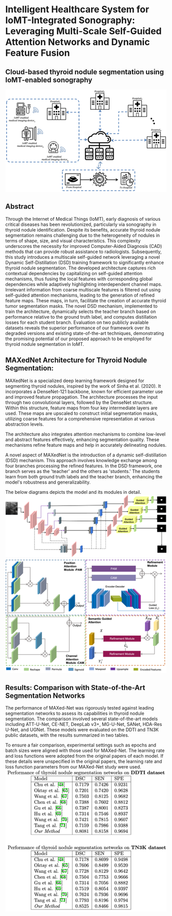 # Intelligent Healthcare System for IoMT-Integrated Sonography: Leveraging Multi-Scale Self-Guided Attention Networks and Dynamic Feature Fusion

## Cloud-based thyroid nodule segmentation using IoMT-enabled sonography

![](https://github.com/Azkarehman/MAXedNet/blob/a524f41602835d8b590437adb879887764de8863/figures/fig.png)

## Abstract

Through the Internet of Medical Things (IoMT), early diagnosis of various critical diseases has been revolutionized, particularly via sonography in thyroid nodule identification. Despite its benefits, accurate thyroid nodule segmentation remains challenging due to the heterogeneity of nodules in terms of shape, size, and visual characteristics. This complexity underscores the necessity for improved Computer-Aided Diagnosis (CAD) methods that can provide robust assistance to radiologists. Subsequently, this study introduces a multiscale self-guided network leveraging a novel Dynamic Self-Distillation (DSD) training framework to significantly enhance thyroid nodule segmentation. The developed architecture captures rich contextual dependencies by capitalizing on  self-guided attention mechanisms, thus fusing the local features with corresponding global dependencies while adaptively highlighting interdependent channel maps. Irrelevant information from coarse multiscale features is filtered out using self-guided attention mechanisms, leading to the generation of refined feature maps. These maps, in turn, facilitate the creation of accurate thyroid tumor segmentation masks. The novel DSD mechanism, implemented to train the architecture, dynamically selects the teacher branch based on performance relative to the ground truth label, and computes distillation losses for each student branch. Evaluation on two publicly available datasets reveals the superior performance of our framework over its degraded versions and existing state-of-the-art techniques, demonstrating the promising potential of our proposed approach to be employed for thyroid nodule segmentation in IoMT.

## MAXedNet Architecture for Thyroid Nodule Segmentation:

MAXedNet is a specialized deep learning framework designed for segmenting thyroid nodules, inspired by the work of Sinha et al. (2020). It incorporates a DenseNet-121 backbone, known for efficient parameter use and improved feature propagation. The architecture processes the input through two convolutional layers, followed by the DenseNet structure. Within this structure, feature maps from four key intermediate layers are used. These maps are upscaled to construct initial segmentation masks, utilizing coarse features for a comprehensive representation at various abstraction levels.

The architecture also integrates attention mechanisms to combine low-level and abstract features effectively, enhancing segmentation quality. These mechanisms refine feature maps and help in accurately delineating nodules.

A novel aspect of MAXedNet is the introduction of a dynamic self-distillation (DSD) mechanism. This approach involves knowledge exchange among four branches processing the refined features. In the DSD framework, one branch serves as the 'teacher' and the others as 'students.' The students learn from both ground truth labels and the teacher branch, enhancing the model's robustness and generalizability.

The below diagrams depicts the model and its modules in detail.
![](https://github.com/Azkarehman/MAXedNet/blob/main/fig/Model_diagram.png)
![](https://github.com/Azkarehman/MAXedNet/blob/main/fig/modules.png)


## Results: Comparison with State-of-the-Art Segmentation Networks

The performance of MAXed-Net was rigorously tested against leading segmentation networks to assess its capabilities in thyroid nodule segmentation. The comparison involved several state-of-the-art models including ATT-U-Net, CE-NET, DeepLab v3+, MG-U-Net, SANet, HDA-Res U-Net, and UGNet. These models were evaluated on the DDTI and TN3K public datasets, with the results summarized in two tables.

To ensure a fair comparison, experimental settings such as epochs and batch sizes were aligned with those used for MAXed-Net. The learning rate and loss functions were adopted from the original papers of each model. If these details were unspecified in the original papers, the learning rate and loss function parameters from our MAXed-Net study were used.
![](https://github.com/Azkarehman/MAXedNet/blob/main/fig/results.png)

